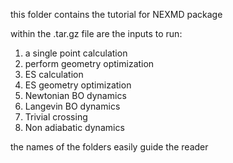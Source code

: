 this folder contains the tutorial for NEXMD package

within the .tar.gz file are the inputs to run:
1) a single point calculation
2) perform geometry optimization
3) ES calculation
4) ES geometry optimization
5) Newtonian BO dynamics
6) Langevin BO dynamics
7) Trivial crossing
8) Non adiabatic dynamics

the names of the folders easily guide the reader
